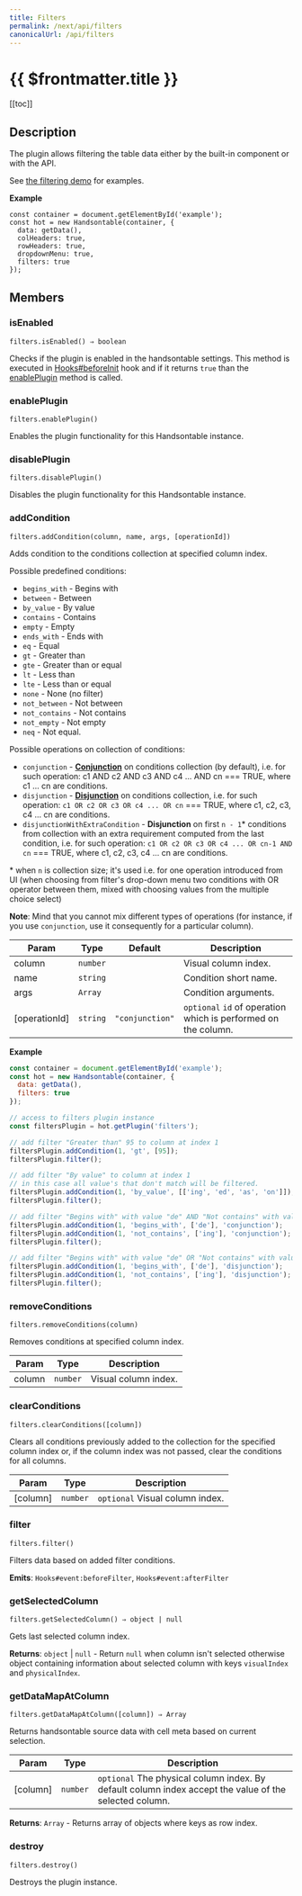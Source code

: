 ```yaml
---
title: Filters
permalink: /next/api/filters
canonicalUrl: /api/filters
---
```


# {{ $frontmatter.title }}

[[toc]]

## Description


The plugin allows filtering the table data either by the built-in component or with the API.

See [the filtering demo](https://handsontable.com/docs/demo-filtering.html) for examples.


**Example**  
```
const container = document.getElementById('example');
const hot = new Handsontable(container, {
  data: getData(),
  colHeaders: true,
  rowHeaders: true,
  dropdownMenu: true,
  filters: true
});
```

## Members
### isEnabled
`filters.isEnabled() ⇒ boolean`

Checks if the plugin is enabled in the handsontable settings. This method is executed in [Hooks#beforeInit](./Hooks/#beforeInit)
hook and if it returns `true` than the [enablePlugin](#Filters+enablePlugin) method is called.



### enablePlugin
`filters.enablePlugin()`

Enables the plugin functionality for this Handsontable instance.



### disablePlugin
`filters.disablePlugin()`

Disables the plugin functionality for this Handsontable instance.



### addCondition
`filters.addCondition(column, name, args, [operationId])`

Adds condition to the conditions collection at specified column index.

Possible predefined conditions:
 * `begins_with` - Begins with
 * `between` - Between
 * `by_value` - By value
 * `contains` - Contains
 * `empty` - Empty
 * `ends_with` - Ends with
 * `eq` - Equal
 * `gt` - Greater than
 * `gte` - Greater than or equal
 * `lt` - Less than
 * `lte` - Less than or equal
 * `none` - None (no filter)
 * `not_between` - Not between
 * `not_contains` - Not contains
 * `not_empty` - Not empty
 * `neq` - Not equal.

Possible operations on collection of conditions:
 * `conjunction` - [**Conjunction**](https://en.wikipedia.org/wiki/Logical_conjunction) on conditions collection (by default), i.e. for such operation: c1 AND c2 AND c3 AND c4 ... AND cn === TRUE, where c1 ... cn are conditions.
 * `disjunction` - [**Disjunction**](https://en.wikipedia.org/wiki/Logical_disjunction) on conditions collection, i.e. for such operation: `c1 OR c2 OR c3 OR c4 ... OR cn` === TRUE, where c1, c2, c3, c4 ... cn are conditions.
 * `disjunctionWithExtraCondition` - **Disjunction** on first `n - 1`\* conditions from collection with an extra requirement computed from the last condition, i.e. for such operation: `c1 OR c2 OR c3 OR c4 ... OR cn-1 AND cn` === TRUE, where c1, c2, c3, c4 ... cn are conditions.

\* when `n` is collection size; it's used i.e. for one operation introduced from UI (when choosing from filter's drop-down menu two conditions with OR operator between them, mixed with choosing values from the multiple choice select)

**Note**: Mind that you cannot mix different types of operations (for instance, if you use `conjunction`, use it consequently for a particular column).


| Param | Type | Default | Description |
| --- | --- | --- | --- |
| column | <code>number</code> |  | Visual column index. |
| name | <code>string</code> |  | Condition short name. |
| args | <code>Array</code> |  | Condition arguments. |
| [operationId] | <code>string</code> | <code>&quot;conjunction&quot;</code> | `optional` `id` of operation which is performed on the column. |


**Example**  
```js
const container = document.getElementById('example');
const hot = new Handsontable(container, {
  data: getData(),
  filters: true
});

// access to filters plugin instance
const filtersPlugin = hot.getPlugin('filters');

// add filter "Greater than" 95 to column at index 1
filtersPlugin.addCondition(1, 'gt', [95]);
filtersPlugin.filter();

// add filter "By value" to column at index 1
// in this case all value's that don't match will be filtered.
filtersPlugin.addCondition(1, 'by_value', [['ing', 'ed', 'as', 'on']]);
filtersPlugin.filter();

// add filter "Begins with" with value "de" AND "Not contains" with value "ing"
filtersPlugin.addCondition(1, 'begins_with', ['de'], 'conjunction');
filtersPlugin.addCondition(1, 'not_contains', ['ing'], 'conjunction');
filtersPlugin.filter();

// add filter "Begins with" with value "de" OR "Not contains" with value "ing"
filtersPlugin.addCondition(1, 'begins_with', ['de'], 'disjunction');
filtersPlugin.addCondition(1, 'not_contains', ['ing'], 'disjunction');
filtersPlugin.filter();
```

### removeConditions
`filters.removeConditions(column)`

Removes conditions at specified column index.


| Param | Type | Description |
| --- | --- | --- |
| column | <code>number</code> | Visual column index. |



### clearConditions
`filters.clearConditions([column])`

Clears all conditions previously added to the collection for the specified column index or, if the column index
was not passed, clear the conditions for all columns.


| Param | Type | Description |
| --- | --- | --- |
| [column] | <code>number</code> | `optional` Visual column index. |



### filter
`filters.filter()`

Filters data based on added filter conditions.

**Emits**: <code>Hooks#event:beforeFilter</code>, <code>Hooks#event:afterFilter</code>  


### getSelectedColumn
`filters.getSelectedColumn() ⇒ object | null`

Gets last selected column index.


**Returns**: <code>object</code> \| <code>null</code> - Return `null` when column isn't selected otherwise
object containing information about selected column with keys `visualIndex` and `physicalIndex`.  

### getDataMapAtColumn
`filters.getDataMapAtColumn([column]) ⇒ Array`

Returns handsontable source data with cell meta based on current selection.


| Param | Type | Description |
| --- | --- | --- |
| [column] | <code>number</code> | `optional` The physical column index. By default column index accept the value of the selected column. |


**Returns**: <code>Array</code> - Returns array of objects where keys as row index.  

### destroy
`filters.destroy()`

Destroys the plugin instance.



